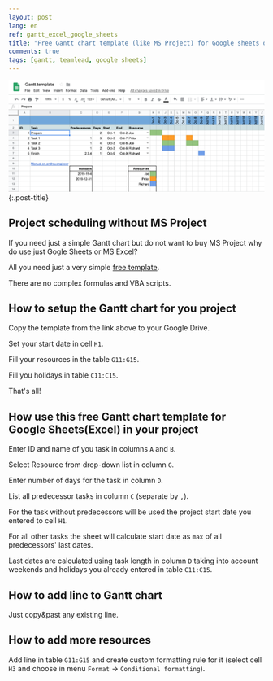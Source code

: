 ```yaml
---
layout: post
lang: en
ref: gantt_excel_google_sheets
title: "Free Gantt chart template (like MS Project) for Google sheets or Excel"
comments: true
tags: [gantt, teamlead, google sheets]
---
```

![](/images/gantt-template.png){:.post-title}

## Project scheduling without MS Project

If you need just a simple Gantt chart but do not want to buy MS Project why
do use just Gogle Sheets or MS Excel?

All you need just a very simple 
[free template](https://docs.google.com/spreadsheets/d/1BYKeYAow1r19hAtiLpTRBtArD4UIKPFw0IRmMh1LJ9g/edit?usp=sharing).

There are no complex formulas and VBA scripts.

## How to setup the Gantt chart for you project

Copy the template from the link above to your Google Drive.

Set your start date in cell `H1`.

Fill your resources in the table `G11:G15`.

Fill you holidays in table `C11:C15`.

That's all!

## How use this free Gantt chart template for Google Sheets(Excel) in your project

Enter ID and name of you task in columns `A` and `B`.

Select Resource from drop-down list in column `G`.

Enter number of days for the task in column `D`.

List all predecessor tasks in column `C` (separate by `,`).

For the task without predecessors will be used the project start date you
 entered to cell `H1`.

For all other tasks the sheet will calculate start date as `max` of 
all predecessors' last dates.

Last dates are calculated using task length in column `D` taking into account 
weekends and holidays you already entered in table `C11:C15`.

## How to add line to Gantt chart

Just copy&past any existing line.

## How to add more resources

Add line in table `G11:G15` and create custom formatting rule for it (select cell 
`H3` and choose in menu `Format` -> `Conditional formatting`).
